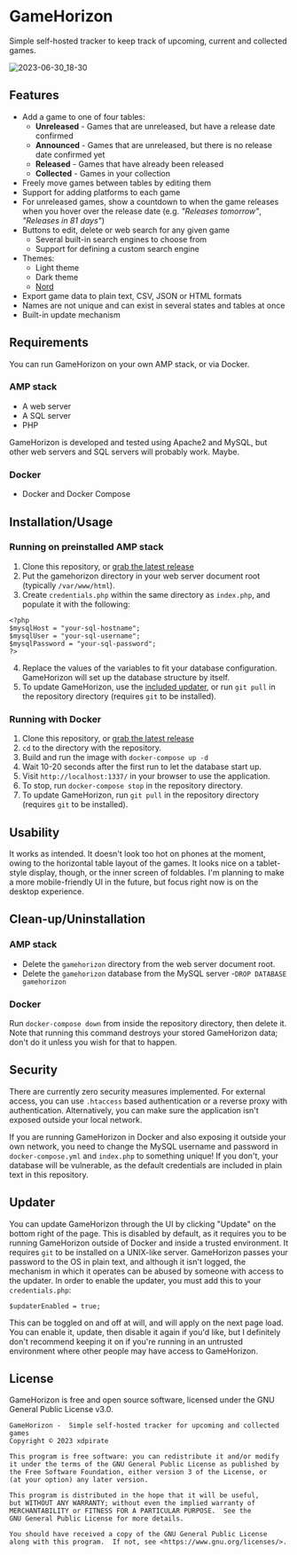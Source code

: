 # GameHorizon

Simple self-hosted tracker to keep track of upcoming, current and collected games.

![2023-06-30_18-30](https://github.com/xdpirate/gamehorizon/assets/1757462/c9c55c78-fbba-4d66-8dd8-882728f9a4ad)

## Features

* Add a game to one of four tables:
  * **Unreleased** - Games that are unreleased, but have a release date confirmed
  * **Announced** - Games that are unreleased, but there is no release date confirmed yet
  * **Released** - Games that have already been released
  * **Collected** - Games in your collection
* Freely move games between tables by editing them
* Support for adding platforms to each game
* For unreleased games, show a countdown to when the game releases when you hover over the release date (e.g. *"Releases tomorrow"*, *"Releases in 81 days"*)
* Buttons to edit, delete or web search for any given game
  * Several built-in search engines to choose from
  * Support for defining a custom search engine
* Themes: 
  * Light theme
  * Dark theme
  * [Nord](https://www.nordtheme.com/)
* Export game data to plain text, CSV, JSON or HTML formats
* Names are not unique and can exist in several states and tables at once
* Built-in update mechanism

## Requirements

You can run GameHorizon on your own AMP stack, or via Docker.

### AMP stack

* A web server
* A SQL server
* PHP

GameHorizon is developed and tested using Apache2 and MySQL, but other web servers and SQL servers will probably work. Maybe. 

### Docker

* Docker and Docker Compose

## Installation/Usage

### Running on preinstalled AMP stack

1. Clone this repository, or [grab the latest release](https://github.com/xdpirate/gamehorizon/releases/latest)
2. Put the gamehorizon directory in your web server document root (typically `/var/www/html`).
3. Create `credentials.php` within the same directory as `index.php`, and populate it with the following:

```
<?php
$mysqlHost = "your-sql-hostname";
$mysqlUser = "your-sql-username";
$mysqlPassword = "your-sql-password";
?>
```

4. Replace the values of the variables to fit your database configuration. GameHorizon will set up the database structure by itself.
5. To update GameHorizon, use the [included updater](#updater), or run `git pull` in the repository directory (requires `git` to be installed).

### Running with Docker

1. Clone this repository, or [grab the latest release](https://github.com/xdpirate/gamehorizon/releases/latest)
2. `cd` to the directory with the repository.
3. Build and run the image with `docker-compose up -d`
4. Wait 10-20 seconds after the first run to let the database start up.
5. Visit `http://localhost:1337/` in your browser to use the application.
6. To stop, run `docker-compose stop` in the repository directory.
7. To update GameHorizon, run `git pull` in the repository directory (requires `git` to be installed).

## Usability

It works as intended. It doesn't look too hot on phones at the moment, owing to the horizontal table layout of the games. It looks nice on a tablet-style display, though, or the inner screen of foldables. I'm planning to make a more mobile-friendly UI in the future, but focus right now is on the desktop experience.

## Clean-up/Uninstallation

### AMP stack

* Delete the `gamehorizon` directory from the web server document root.
* Delete the `gamehorizon` database from the MySQL server -`DROP DATABASE gamehorizon`

### Docker

Run `docker-compose down` from inside the repository directory, then delete it. Note that running this command destroys your stored GameHorizon data; don't do it unless you wish for that to happen.

## Security

There are currently zero security measures implemented. For external access, you can use `.htaccess` based authentication or a reverse proxy with authentication. Alternatively, you can make sure the application isn't exposed outside your local network.

If you are running GameHorizon in Docker and also exposing it outside your own network, you need to change the MySQL username and password in `docker-compose.yml` and `index.php` to something unique! If you don't, your database will be vulnerable, as the default credentials are included in plain text in this repository.

## Updater

You can update GameHorizon through the UI by clicking "Update" on the bottom right of the page. This is disabled by default, as it requires you to be running GameHorizon outside of Docker and inside a trusted environment. It requires `git` to be installed on a UNIX-like server. GameHorizon passes your password to the OS in plain text, and although it isn't logged, the mechanism in which it operates can be abused by someone with access to the updater. In order to enable the updater, you must add this to your `credentials.php`:

    $updaterEnabled = true;

This can be toggled on and off at will, and will apply on the next page load. You can enable it, update, then disable it again if you'd like, but I definitely don't recommend keeping it on if you're running in an untrusted environment where other people may have access to GameHorizon.

## License

GameHorizon is free and open source software, licensed under the GNU General Public License v3.0.

    GameHorizon -  Simple self-hosted tracker for upcoming and collected games
    Copyright ©️ 2023 xdpirate

    This program is free software: you can redistribute it and/or modify
    it under the terms of the GNU General Public License as published by
    the Free Software Foundation, either version 3 of the License, or
    (at your option) any later version.

    This program is distributed in the hope that it will be useful,
    but WITHOUT ANY WARRANTY; without even the implied warranty of
    MERCHANTABILITY or FITNESS FOR A PARTICULAR PURPOSE.  See the
    GNU General Public License for more details.

    You should have received a copy of the GNU General Public License
    along with this program.  If not, see <https://www.gnu.org/licenses/>.
